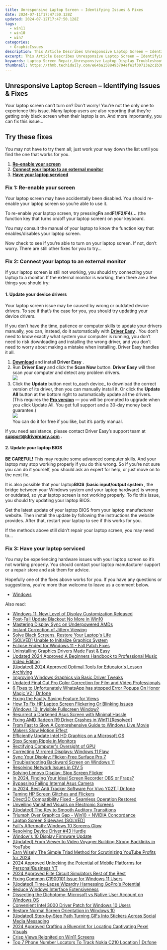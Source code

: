 ```yaml
---
title: Unresponsive Laptop Screen – Identifying Issues & Fixes
date: 2024-07-11T17:47:50.128Z
updated: 2024-07-12T17:47:50.128Z
tags:
  - win11
  - win10
  - win7
categories:
  - GraphicIssues
description: This Article Describes Unresponsive Laptop Screen – Identifying Issues & Fixes
excerpt: This Article Describes Unresponsive Laptop Screen – Identifying Issues & Fixes
keywords: Laptop Screen Repair,Unresponsive Laptop Display Troubleshooting,Laptop Touchscreen Faults,Screen Malfunction in Laptops,How To Fix Unresponsive Laptop Screen,Diagnosing Laptop Display Problems,Laptop Touchscreen Responsiveness Tips
thumbnail: https://thmb.techidaily.com/e64ba1588493794efe1f30713a2c1b387c63e2ee11d657d48f4608e17ab1d777.jpg
---
```


## Unresponsive Laptop Screen – Identifying Issues & Fixes

 Your laptop screen can’t turn on? Don’t worry! You’re not the only one to experience this issue. Many laptop users are also reporting that they’re getting only black screen when their laptop is on. And more importantly, you can fix this issue…

## Try these fixes

 You may not have to try them all; just work your way down the list until you find the one that works for you.

1. [**Re-enable your screen**](#a)
2. [**Connect your laptop to an external monitor**](#b)
3. [**Have your laptop serviced**](#c)

### Fix 1: Re-enable your screen

 Your laptop screen may have accidentally been disabled. You should re-enable your laptop screen so you’re able to use it.

 To re-enable your laptop screen, try pressing**Fn** and**F1/F2/F4/…** (the function key that turns on/off your laptop screen) on your keyboard.

 You may consult the manual of your laptop to know the function key that enables/disables your laptop screen.

 Now check to see if you’re able to turn on your laptop screen. If not, don’t worry. There are still other fixes for you to try…

### Fix 2: Connect your laptop to an external monitor

 If your laptop screen is still not working, you should try connecting your laptop to a monitor. If the external monitor is working, then there are a few things you should try:

#### 1\. Update your device drivers

 Your laptop screen issue may be caused by wrong or outdated device drivers. To see if that’s the case for you, you should try updating your device drivers.

 If you don’t have the time, patience or computer skills to update your drivers manually, you can, instead, do it automatically with **[Driver Easy](https://tools.techidaily.com/drivereasy/download/)**  . You don’t need to know exactly what system your computer is running, you don’t need to risk downloading and installing the wrong driver, and you don’t need to worry about making a mistake when installing. Driver Easy handles it all.

1. [**Download**](https://tools.techidaily.com/drivereasy/download/) and install **Driver Easy** .
2. Run **Driver Easy** and click the **Scan Now** button. **Driver Easy**  will then scan your computer and detect any problem drivers.  
![](https://images.drivereasy.com/wp-content/uploads/2018/10/img_5bd0366bd75a4.jpg)
3. Click the **Update**  button next to_each device_ to download the correct version of its driver, then you can manually install it. Or click the **Update All**  button at the bottom right to automatically update all the drivers. (This requires the **[Pro version](https://tools.techidaily.com/drivereasy/download/)**  — you will be prompted to upgrade when you click Update All. You get full support and a 30-day money back guarantee.)  
![](https://images.drivereasy.com/wp-content/uploads/2018/12/img_5c14afed043cd.jpg)  
 You can do it for free if you like, but it’s partly manual.

 If you need assistance, please contact Driver Easy’s support team at **[support@drivereasy.com](mailto:support@drivereasy.com)**  .

#### 2\. Update your laptop BIOS

**BE CAREFUL!** This may require some advanced computer skills. And your laptop may stop working properly if you do this wrong. So if you’re not sure you can do it yourself, you should ask an expert for help, or just move on to the next fix.

 It is also possible that your laptop**BIOS** (**basic input/output system** , the bridge between your Windows system and your laptop hardware) is wrong or outdated, so your laptop screen is not working properly. To fix this issue, you should try updating your laptop BIOS.

 Get the latest update of your laptop BIOS from your laptop manufacturer website. Then install the update by following the instructions the website provides. After that, restart your laptop to see if this works for you.

 If the methods above still didn’t repair your laptop screen, you may need to…

### Fix 3: Have your laptop serviced

 You may be experiencing hardware issues with your laptop screen so it’s not working properly. You should contact your laptop manufacturer support or a repair store and ask them for advice.

 Hopefully one of the fixes above works for you. If you have any questions or suggestions, you’re more than welcome to leave us a comment below.

* [Windows](https://tools.techidaily.com/drivereasy/download/)

<ins class="adsbygoogle"
     style="display:block"
     data-ad-format="autorelaxed"
     data-ad-client="ca-pub-7571918770474297"
     data-ad-slot="1223367746"></ins>



<ins class="adsbygoogle"
     style="display:block"
     data-ad-client="ca-pub-7571918770474297"
     data-ad-slot="8358498916"
     data-ad-format="auto"
     data-full-width-responsive="true"></ins>



<span class="atpl-alsoreadstyle">Also read:</span>
<div><ul>
<li><a href="https://graphic-issues.techidaily.com/windows-11-new-level-of-display-customization-released/"><u>Windows 11: New Level of Display Customization Released</u></a></li>
<li><a href="https://graphic-issues.techidaily.com/post-fall-update-blackout-no-more-in-win10/"><u>Post-Fall Update Blackout No More in Win10</u></a></li>
<li><a href="https://graphic-issues.techidaily.com/mastering-display-sync-on-underpowered-amds/"><u>Mastering Display Sync on Underpowered AMDs</u></a></li>
<li><a href="https://graphic-issues.techidaily.com/instant-correction-of-jittery-viewing/"><u>Instant Correction of Jittery Viewing</u></a></li>
<li><a href="https://graphic-issues.techidaily.com/solve-black-screens-restore-your-laptops-life/"><u>Solve Black Screens, Restore Your Laptop's Life</u></a></li>
<li><a href="https://graphic-issues.techidaily.com/solved-unable-to-initialize-graphics-system/"><u>[SOLVED] Unable to Initialize Graphics System</u></a></li>
<li><a href="https://graphic-issues.techidaily.com/eclipse-ended-for-windows-11-fall-patch-fixes/"><u>Eclipse Ended for Windows 11 - Fall Patch Fixes</u></a></li>
<li><a href="https://graphic-issues.techidaily.com/uninstalling-graphics-drivers-made-fast-and-easy/"><u>Uninstalling Graphics Drivers Made Fast & Easy</u></a></li>
<li><a href="https://sound-optimizing.techidaily.com/updated-2024-approved-a-beginners-handbook-to-professional-music-video-editing/"><u>Updated 2024 Approved A Beginners Handbook to Professional Music Video Editing</u></a></li>
<li><a href="https://desktop-recording.techidaily.com/updated-2024-approved-optimal-tools-for-educators-lesson-archiving/"><u>[Updated] 2024 Approved  Optimal Tools for Educator's Lesson Archiving</u></a></li>
<li><a href="https://graphic-issues.techidaily.com/improving-windows-graphics-via-basic-driver-tweaks/"><u>Improving Windows Graphics via Basic Driver Tweaks</u></a></li>
<li><a href="https://ai-driven-video-production.techidaily.com/updated-final-cut-pro-color-correction-for-film-and-video-professionals/"><u>Updated Final Cut Pro Color Correction for Film and Video Professionals</u></a></li>
<li><a href="https://howto.techidaily.com/6-fixes-to-unfortunately-whatsapp-has-stopped-error-popups-on-honor-magic-v2-drfone-by-drfone-fix-android-problems-fix-android-problems/"><u>6 Fixes to Unfortunately WhatsApp has stopped Error Popups On Honor Magic V2 | Dr.fone</u></a></li>
<li><a href="https://graphic-issues.techidaily.com/fixing-the-faulty-saving-feature-for-views/"><u>Fixing the Faulty Saving Feature for Views</u></a></li>
<li><a href="https://graphic-issues.techidaily.com/how-to-fix-hp-laptop-screen-flickering-or-blinking-issues/"><u>How To Fix HP Laptop Screen Flickering Or Blinking Issues</u></a></li>
<li><a href="https://graphic-issues.techidaily.com/windows-10-invisible-fullscreen-window/"><u>Windows 10: Invisible Fullscreen Window?</u></a></li>
<li><a href="https://graphic-issues.techidaily.com/resurrect-a-darkened-asus-screen-with-minimal-hassle/"><u>Resurrect a Darkened Asus Screen with Minimal Hassle</u></a></li>
<li><a href="https://graphic-issues.techidaily.com/fixing-amd-radeon-r9-driver-crashes-in-win11-resolved/"><u>Fixing AMD Radeon R9 Driver Crashes in Win11 [Resolved]</u></a></li>
<li><a href="https://ai-vdieo-software.techidaily.com/from-fast-to-slow-a-comprehensive-guide-to-windows-live-movie-makers-slow-motion-effect/"><u>From Fast to Slow A Comprehensive Guide to Windows Live Movie Makers Slow Motion Effect</u></a></li>
<li><a href="https://graphic-issues.techidaily.com/efficiently-update-intel-hd-graphics-on-a-microsoft-os/"><u>Efficiently Update Intel HD Graphics on a Microsoft OS</u></a></li>
<li><a href="https://graphic-issues.techidaily.com/stop-screen-ripple-in-monitors/"><u>Stop Screen Ripple in Monitors</u></a></li>
<li><a href="https://graphic-issues.techidaily.com/rectifying-computers-oversight-of-gpu/"><u>Rectifying Computer's Oversight of GPU</u></a></li>
<li><a href="https://graphic-issues.techidaily.com/correcting-mirrored-displays-windows-11-flaw/"><u>Correcting Mirrored Displays: Windows 11 Flaw</u></a></li>
<li><a href="https://graphic-issues.techidaily.com/sync-your-display-flicker-free-surface-pro-7/"><u>Sync Your Display: Flicker-Free Surface Pro 7</u></a></li>
<li><a href="https://graphic-issues.techidaily.com/troubleshooting-backward-screen-on-windows-11/"><u>Troubleshooting Backward Screen on Windows 11</u></a></li>
<li><a href="https://graphic-issues.techidaily.com/resolving-network-issues-in-civ-5/"><u>Resolving Network Issues in CIV 5</u></a></li>
<li><a href="https://graphic-issues.techidaily.com/solving-lenovo-display-stop-screen-flicker/"><u>Solving Lenovo Display: Stop Screen Flicker</u></a></li>
<li><a href="https://digital-screen-recording.techidaily.com/in-2024-finding-your-ideal-screen-recorder-obs-or-fraps/"><u>In 2024, Finding Your Ideal Screen Recorder  OBS or Fraps?</u></a></li>
<li><a href="https://graphic-issues.techidaily.com/bypassing-failing-internal-asus-camera/"><u>Bypassing Failing Internal Asus Camera</u></a></li>
<li><a href="https://android-location-track.techidaily.com/in-2024-best-anti-tracker-software-for-vivo-y02t-drfone-by-drfone-virtual-android/"><u>In 2024, Best Anti Tracker Software For Vivo Y02T | Dr.fone</u></a></li>
<li><a href="https://graphic-issues.techidaily.com/taming-hp-screen-glitches-and-flickers/"><u>Taming HP Screen Glitches and Flickers</u></a></li>
<li><a href="https://graphic-issues.techidaily.com/direct3d-compatibility-fixed-seamless-operation-restored/"><u>Direct3D Compatibility Fixed - Seamless Operation Restored</u></a></li>
<li><a href="https://graphic-issues.techidaily.com/unveiling-vanished-visuals-on-electronic-screens/"><u>Unveiling Vanished Visuals on Electronic Screens</u></a></li>
<li><a href="https://some-guidance.techidaily.com/updated-the-key-to-smooth-auditory-transitions/"><u>[Updated] The Key to Smooth Auditory Transitions</u></a></li>
<li><a href="https://graphic-issues.techidaily.com/triumph-over-graphics-gap-win10-plus-nvidia-concordance/"><u>Triumph Over Graphics Gap - Win10 + NVIDIA Concordance</u></a></li>
<li><a href="https://graphic-issues.techidaily.com/laptop-screen-sideways-solved/"><u>Laptop Screen Sideways [SOLVED]</u></a></li>
<li><a href="https://graphic-issues.techidaily.com/falls-aftermath-windows-10-screens-glow/"><u>Fall's Aftermath: Windows 10 Screens Glow</u></a></li>
<li><a href="https://graphic-issues.techidaily.com/resolving-device-driver-43-hurdle/"><u>Resolving Device Driver #43 Hurdle</u></a></li>
<li><a href="https://graphic-issues.techidaily.com/windows-10-display-firmware-update/"><u>Window's 10 Display Firmware Update</u></a></li>
<li><a href="https://facebook-video-share.techidaily.com/updated-from-viewer-to-video-voyager-building-strong-backlinks-in-youtube/"><u>[Updated] From Viewer to Video Voyager  Building Strong Backlinks in YouTube</u></a></li>
<li><a href="https://youtube-videos.techidaily.com/earn-wisely-the-simple-triad-method-for-scrutinizing-youtube-profits-for-2024/"><u>Earn Wisely  The Simple Triad Method for Scrutinizing YouTube Profits for 2024</u></a></li>
<li><a href="https://youtube-sure.techidaily.com/approved-unlocking-the-potential-of-mobile-platforms-for-personalbusiness-yt/"><u>2024 Approved  Unlocking the Potential of Mobile Platforms for Personal/Business YT</u></a></li>
<li><a href="https://on-screen-recording.techidaily.com/2024-approved-elite-circuit-simulators-best-of-the-best/"><u>2024 Approved  Elite Circuit Simulators  Best of the Best</u></a></li>
<li><a href="https://graphic-issues.techidaily.com/fixing-common-c1900101-issue-for-windows-11-users/"><u>Fixing Common C1900101 Issue for Windows 11 Users</u></a></li>
<li><a href="https://some-guidance.techidaily.com/updated-time-lapse-wizardry-harnessing-gopros-potential/"><u>[Updated] Time-Lapse Wizardry  Harnessing GoPro's Potential</u></a></li>
<li><a href="https://graphic-issues.techidaily.com/reduce-windows-interface-extensiveness/"><u>Reduce Windows Interface Extensiveness</u></a></li>
<li><a href="https://windows11.techidaily.com/dissecting-the-dichotomy-microsoft-vs-native-user-account-on-windows-os/"><u>Dissecting the Dichotomy: Microsoft vs Native User Account on Windows OS</u></a></li>
<li><a href="https://graphic-issues.techidaily.com/convenient-intel-3000-driver-patch-for-windows-10-users/"><u>Convenient Intel 3000 Driver Patch for Windows 10 Users</u></a></li>
<li><a href="https://graphic-issues.techidaily.com/restore-normal-screen-orientation-in-windows-10/"><u>Restore Normal Screen Orientation in Windows 10</u></a></li>
<li><a href="https://extra-support.techidaily.com/updated-step-by-step-path-turning-gifs-into-stickers-across-social-media-messaging/"><u>[Updated] Step-by-Step Path  Turning GIFs Into Stickers Across Social Media Messaging</u></a></li>
<li><a href="https://extra-information.techidaily.com/2024-approved-crafting-a-blueprint-for-locating-captivating-pexel-visuals/"><u>2024 Approved  Crafting a Blueprint for Locating Captivating Pexel Visuals</u></a></li>
<li><a href="https://graphic-issues.techidaily.com/crisp-views-reignited-on-win11-screens/"><u>Crisp Views Reignited on Win11 Screens</u></a></li>
<li><a href="https://android-location-track.techidaily.com/top-7-phone-number-locators-to-track-nokia-c210-location-drfone-by-drfone-virtual-android/"><u>Top 7 Phone Number Locators To Track Nokia C210 Location | Dr.fone</u></a></li>
</ul></div>
